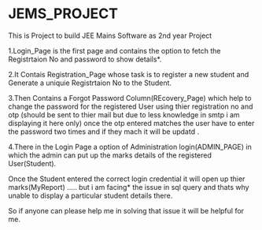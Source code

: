 # JEMS_PROJECT
This is Project to build JEE Mains Software as 2nd year Project 

1.Login_Page is the first page and contains the option to fetch the Registrtaion No and password to show details*.

2.It Contais Registration_Page whose task is to register a new student and Generate a uniquie Registrtaion No to the Student.

3.Then Contains a Forgot Password Column(REcovery_Page) which help to change the password for the registered User using thier registration no and otp (should be sent to thier mail but due to less knowledge in smtp i am displaying it here only) once the otp entered matches the user have to enter the password two times and if they mach it will be updatd .

4.There in the Login Page a option of Administration login(ADMIN_PAGE) in which the admin can put up the marks details of the registered User(Student).

Once the Student entered the correct login credential it will open up thier marks(MyReport) ..... but i am facing* the issue in sql query and thats why unable to display a particular student details there.

So if anyone can please help me in solving that issue it will be helpful for me.

